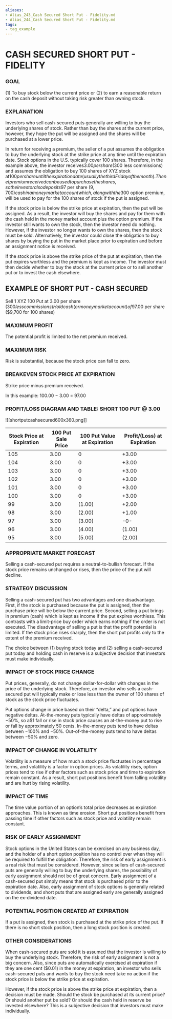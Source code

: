 ```yaml
---
aliases:
- Alias_243_Cash Secured Short Put - Fidelity.md
- Alias_244_Cash Secured Short Put - Fidelity.md
tags:
- tag_example
---
```


# CASH SECURED SHORT PUT - FIDELITY
### GOAL

(1) To buy stock below the current price or (2) to earn a reasonable return on the cash deposit without taking risk greater than owning stock.

### EXPLANATION

Investors who sell cash-secured puts generally are willing to buy the underlying shares of stock. Rather than buy the shares at the current price, however, they hope the put will be assigned and the shares will be purchased at a lower price.

In return for receiving a premium, the seller of a put assumes the obligation to buy the underlying stock at the strike price at any time until the expiration date. Stock options in the U.S. typically cover 100 shares. Therefore, in the example above, the investor receives$3.00 per share ($300 less commissions) and assumes the obligation to buy 100 shares of XYZ stock at$100 per share until the expiration date (usually the third Friday of the month). The net premium received can be used to purchase the shares, so the investor also deposits$97 per share ($9,700) cash in a money market account which, along with the$300 option premium, will be used to pay for the 100 shares of stock if the put is assigned.

If the stock price is below the strike price at expiration, then the put will be assigned. As a result, the investor will buy the shares and pay for them with the cash held in the money market account plus the option premium. If the investor still wants to own the stock, then the investor need do nothing. However, if the investor no longer wants to own the shares, then the stock must be sold. Alternatively, the investor could close the obligation to buy shares by buying the put in the market place prior to expiration and before an assignment notice is received.

If the stock price is above the strike price of the put at expiration, then the put expires worthless and the premium is kept as income. The investor must then decide whether to buy the stock at the current price or to sell another put or to invest the cash elsewhere.

## EXAMPLE OF SHORT PUT - CASH SECURED

Sell 1 XYZ 100 Put at 3.00 per share ($300 less commissions) Hold cash (or money market account) of$97.00 per share ($9,700 for 100 shares)

### MAXIMUM PROFIT

The potential profit is limited to the net premium received.

### MAXIMUM RISK

Risk is substantial, because the stock price can fall to zero.

### BREAKEVEN STOCK PRICE AT EXPIRATION

Strike price minus premium received.

In this example: 100.00 − 3.00 = 97.00

### PROFIT/LOSS DIAGRAM AND TABLE: SHORT 100 PUT @ 3.00

![[shortputcashsecured600x360.png]]

| Stock Price at Expiration | 100 Put Sale Price | 100 Put Value at Expiration | Profit/(Loss) at Expiration |
| --- | --- | --- | --- |
| 105 | 3.00 | 0 | +3.00 |
| 104 | 3.00 | 0 | +3.00 |
| 103 | 3.00 | 0 | +3.00 |
| 102 | 3.00 | 0 | +3.00 |
| 101 | 3.00 | 0 | +3.00 |
| 100 | 3.00 | 0 | +3.00 |
| 99 | 3.00 | (1.00) | +2.00 |
| 98 | 3.00 | (2.00) | +1.00 |
| 97 | 3.00 | (3.00) | \-0- |
| 96 | 3.00 | (4.00) | (1.00) |
| 95 | 3.00 | (5.00) | (2.00) |

### APPROPRIATE MARKET FORECAST

Selling a cash-secured put requires a neutral-to-bullish forecast. If the stock price remains unchanged or rises, then the price of the put will decline.

### STRATEGY DISCUSSION

Selling a cash-secured put has two advantages and one disadvantage. First, if the stock is purchased because the put is assigned, then the purchase price will be below the current price. Second, selling a put brings in premium (cash) which is kept as income if the put expires worthless. This contrasts with a limit-price buy order which earns nothing if the order is not executed. The disadvantage of selling a put is that the profit potential is limited. If the stock price rises sharply, then the short put profits only to the extent of the premium received.

The choice between (1) buying stock today and (2) selling a cash-secured put today and holding cash in reserve is a subjective decision that investors must make individually.

### IMPACT OF STOCK PRICE CHANGE

Put prices, generally, do not change dollar-for-dollar with changes in the price of the underlying stock. Therefore, an investor who sells a cash-secured put will typically make or lose less than the owner of 100 shares of stock as the stock price fluctuates.

Put options change in price based on their “delta,” and put options have negative deltas. At-the-money puts typically have deltas of approximately −50%, so a$1 fall or rise in stock price causes an at-the-money put to rise or fall by approximately 50 cents. In-the-money puts tend to have deltas between −100% and −50%. Out-of-the-money puts tend to have deltas between −50% and zero.

### IMPACT OF CHANGE IN VOLATILITY

Volatility is a measure of how much a stock price fluctuates in percentage terms, and volatility is a factor in option prices. As volatility rises, option prices tend to rise if other factors such as stock price and time to expiration remain constant. As a result, short put positions benefit from falling volatility and are hurt by rising volatility.

### IMPACT OF TIME

The time value portion of an option’s total price decreases as expiration approaches. This is known as time erosion. Short put positions benefit from passing time if other factors such as stock price and volatility remain constant.

### RISK OF EARLY ASSIGNMENT

Stock options in the United States can be exercised on any business day, and the holder of a short option position has no control over when they will be required to fulfill the obligation. Therefore, the risk of early assignment is a real risk that must be considered. However, since sellers of cash-secured puts are generally willing to buy the underlying shares, the possibility of early assignment should not be of great concern. Early assignment of a cash-secured put simply means that stock is purchased prior to the expiration date. Also, early assignment of stock options is generally related to dividends, and short puts that are assigned early are generally assigned on the ex-dividend date.

### POTENTIAL POSITION CREATED AT EXPIRATION

If a put is assigned, then stock is purchased at the strike price of the put. If there is no short stock position, then a long stock position is created.

### OTHER CONSIDERATIONS

When cash-secured puts are sold it is assumed that the investor is willing to buy the underlying stock. Therefore, the risk of early assignment is not a big concern. Also, since puts are automatically exercised at expiration if they are one cent ($0.01) in the money at expiration, an investor who sells cash-secured puts and wants to buy the stock need take no action if the stock price is below the strike price at expiration.

However, if the stock price is above the strike price at expiration, then a decision must be made. Should the stock be purchased at its current price? Or should another put be sold? Or should the cash held in reserve be invested elsewhere? This is a subjective decision that investors must make individually.